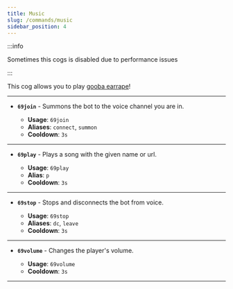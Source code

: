 ```yaml
---
title: Music
slug: /commands/music
sidebar_position: 4
---
```


:::info

Sometimes this cogs is disabled due to performance issues

:::

This cog allows you to play [gooba earrape](https://youtu.be/cCXjSK6IYRQ)!

---

- **`69join`** - Summons the bot to the voice channel you are in.

  - **Usage**: `69join`
  - **Aliases**: `connect`, `summon`
  - **Cooldown**: `3s`

---

- **`69play`** - Plays a song with the given name or url.

  - **Usage**: `69play`
  - **Alias**: `p`
  - **Cooldown**: `3s`

---

- **`69stop`** - Stops and disconnects the bot from voice.

  - **Usage**: `69stop`
  - **Aliases**: `dc`, `leave`
  - **Cooldown**: `3s`

---

- **`69volume`** - Changes the player's volume.

  - **Usage**: `69volume`
  - **Cooldown**: `3s`

---
